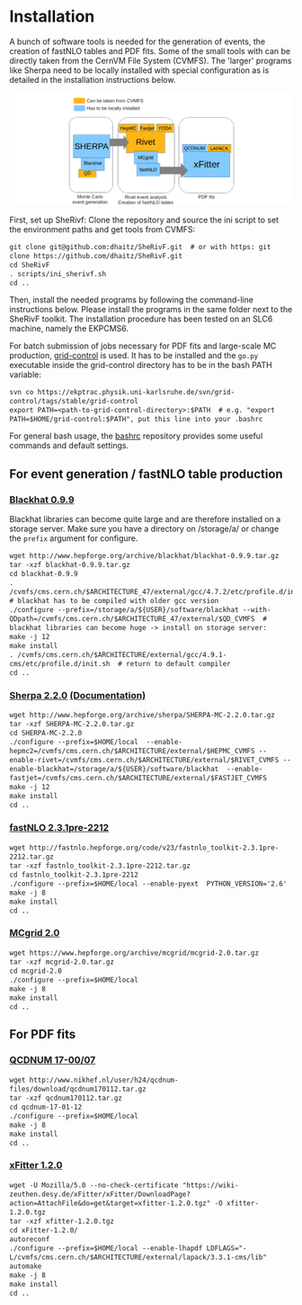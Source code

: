 # Installation

A bunch of software tools is needed for the generation of events, the creation of fastNLO tables and PDF fits.
Some of the small tools with can be directly taken from the CernVM File System (CVMFS).
The 'larger' programs like Sherpa need to be locally installed with special configuration as is detailed in the installation instructions below.


![Software](docs/software.png?raw=true)




First, set up SheRivf: Clone the repository and source the ini script to set the environment paths and get tools from CVMFS:

    git clone git@github.com:dhaitz/SheRivF.git  # or with https: git clone https://github.com/dhaitz/SheRivF.git
    cd SheRivF
    . scripts/ini_sherivf.sh
    cd ..

Then, install the needed programs by following the command-line instructions below.
Please install the programs in the same folder next to the SheRivF toolkit.
The installation procedure has been tested on an SLC6 machine, namely the EKPCMS6.

For batch submission of jobs necessary for PDF fits and large-scale MC production, [grid-control](https://ekptrac.physik.uni-karlsruhe.de/trac/grid-control) is used.
It has to be installed and the `go.py` executable inside the grid-control directory has to be in the bash PATH variable:

    svn co https://ekptrac.physik.uni-karlsruhe.de/svn/grid-control/tags/stable/grid-control
    export PATH=<path-to-grid-control-directory>:$PATH  # e.g. "export PATH=$HOME/grid-control:$PATH", put this line into your .bashrc

For general bash usage, the [bashrc](https://github.com/artus-analysis/bashrc) repository provides some useful commands and default settings.

## For event generation / fastNLO table production

### [Blackhat 0.9.9](https://blackhat.hepforge.org/trac/wiki/BlackHatInstallation)
Blackhat libraries can become quite large and are therefore installed on a storage server.
Make sure you have a directory on /storage/a/ or change the `prefix` argument for configure.

    wget http://www.hepforge.org/archive/blackhat/blackhat-0.9.9.tar.gz
    tar -xzf blackhat-0.9.9.tar.gz
    cd blackhat-0.9.9
    . /cvmfs/cms.cern.ch/$ARCHITECTURE_47/external/gcc/4.7.2/etc/profile.d/init.sh # blackhat has to be compiled with older gcc version
    ./configure --prefix=/storage/a/${USER}/software/blackhat --with-QDpath=/cvmfs/cms.cern.ch/$ARCHITECTURE_47/external/$QD_CVMFS  # blackhat libraries can become huge -> install on storage server:
    make -j 12
    make install
    . /cvmfs/cms.cern.ch/$ARCHITECTURE/external/gcc/4.9.1-cms/etc/profile.d/init.sh  # return to default compiler
    cd ..

### [Sherpa 2.2.0](https://sherpa.hepforge.org/trac/wiki/SherpaDownloads/Sherpa-2.2.0) [(Documentation)](https://sherpa.hepforge.org/doc/SHERPA-MC-2.2.0.html)
    wget http://www.hepforge.org/archive/sherpa/SHERPA-MC-2.2.0.tar.gz
    tar -xzf SHERPA-MC-2.2.0.tar.gz
    cd SHERPA-MC-2.2.0
    ./configure --prefix=$HOME/local  --enable-hepmc2=/cvmfs/cms.cern.ch/$ARCHITECTURE/external/$HEPMC_CVMFS --enable-rivet=/cvmfs/cms.cern.ch/$ARCHITECTURE/external/$RIVET_CVMFS --enable-blackhat=/storage/a/${USER}/software/blackhat  --enable-fastjet=/cvmfs/cms.cern.ch/$ARCHITECTURE/external/$FASTJET_CVMFS 
    make -j 12
    make install
    cd ..

### [fastNLO 2.3.1pre-2212](http://fastnlo.hepforge.org/)
    wget http://fastnlo.hepforge.org/code/v23/fastnlo_toolkit-2.3.1pre-2212.tar.gz
    tar -xzf fastnlo_toolkit-2.3.1pre-2212.tar.gz
    cd fastnlo_toolkit-2.3.1pre-2212
    ./configure --prefix=$HOME/local --enable-pyext  PYTHON_VERSION='2.6'
    make -j 8
    make install
    cd ..

### [MCgrid 2.0](http://mcgrid.hepforge.org/)
    wget https://www.hepforge.org/archive/mcgrid/mcgrid-2.0.tar.gz
    tar -xzf mcgrid-2.0.tar.gz
    cd mcgrid-2.0
    ./configure --prefix=$HOME/local
    make -j 8
    make install
    cd ..


## For PDF fits

### [QCDNUM 17-00/07](http://www.nikhef.nl/~h24/qcdnum/)
    wget http://www.nikhef.nl/user/h24/qcdnum-files/download/qcdnum170112.tar.gz
    tar -xzf qcdnum170112.tar.gz
    cd qcdnum-17-01-12
    ./configure --prefix=$HOME/local
    make -j 8
    make install
    cd ..


### [xFitter 1.2.0](https://wiki-zeuthen.desy.de/xFitter/)
    wget -U Mozilla/5.0 --no-check-certificate "https://wiki-zeuthen.desy.de/xFitter/xFitter/DownloadPage?action=AttachFile&do=get&target=xfitter-1.2.0.tgz" -O xfitter-1.2.0.tgz
    tar -xzf xfitter-1.2.0.tgz
    cd xFitter-1.2.0/
    autoreconf
    ./configure --prefix=$HOME/local --enable-lhapdf LDFLAGS="-L/cvmfs/cms.cern.ch/$ARCHITECTURE/external/lapack/3.3.1-cms/lib"
    automake
    make -j 8
    make install
    cd ..
